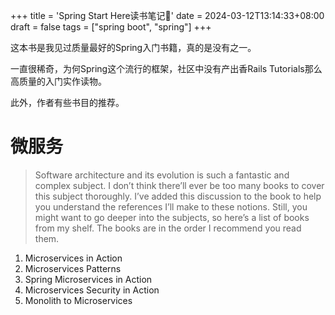 +++
title = 'Spring Start Here读书笔记📒'
date = 2024-03-12T13:14:33+08:00
draft = false
tags = ["spring boot", "spring"]
+++

这本书是我见过质量最好的Spring入门书籍，真的是没有之一。

一直很稀奇，为何Spring这个流行的框架，社区中没有产出香Rails Tutorials那么高质量的入门实作读物。

此外，作者有些书目的推荐。

# 微服务

> Software architecture and its evolution is such a fantastic and complex subject. I don’t think there’ll ever be too many books to cover this subject thoroughly. I’ve added this discussion to the book to help you understand the references I’ll make to these notions. Still, you might want to go deeper into the subjects, so here’s a list of books from my shelf. The books are in the order I recommend you read them.

1. Microservices in Action
2. Microservices Patterns
3. Spring Microservices in Action
4. Microservices Security in Action
5. Monolith to Microservices
